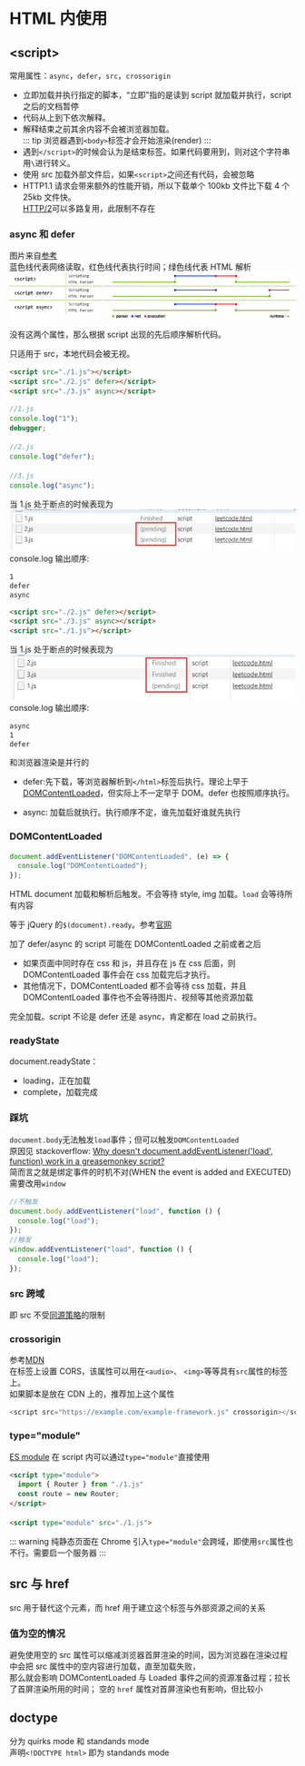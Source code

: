 # HTML 内使用

## &lt;script&gt;

常用属性：`async`，`defer`，`src`，`crossorigin`

- 立即加载并执行指定的脚本，“立即”指的是读到 script 就加载并执行，script 之后的文档暂停
- 代码从上到下依次解释。
- 解释结束之前其余内容不会被浏览器加载。  
  ::: tip
  浏览器遇到`<body>`标签才会开始渲染(render)
  :::
- 遇到`</script>`的时候会认为是结束标签。如果代码要用到，则对这个字符串用`\`进行转义。
- 使用 src 加载外部文件后，如果`<script>`之间还有代码，会被忽略
- HTTP1.1 请求会带来额外的性能开销，所以下载单个 100kb 文件比下载 4 个 25kb 文件快。  
  [HTTP/2](https://www.zhihu.com/question/34074946)可以多路复用，此限制不存在

### async 和 defer

图片来自[参考](https://segmentfault.com/q/1010000000640869)  
蓝色线代表网络读取，红色线代表执行时间；绿色线代表 HTML 解析  
![async和defer](../images/244a0c3246f534e96ce88124e3978261.jpg)

没有这两个属性，那么根据 script 出现的先后顺序解析代码。

只适用于 src，本地代码会被无视。

```html
<script src="./1.js"></script>
<script src="./2.js" defer></script>
<script src="./3.js" async></script>
```

```js
//1.js
console.log("1");
debugger;

//2.js
console.log("defer");

//3.js
console.log("async");
```

当 1.js 处于断点的时候表现为
![](../images/src1.jpg)  
console.log 输出顺序:

```
1
defer
async
```

```html
<script src="./2.js" defer></script>
<script src="./3.js" async></script>
<script src="./1.js"></script>
```

当 1.js 处于断点的时候表现为  
![](../images/src2.jpg)  
console.log 输出顺序:

```
async
1
defer
```

和浏览器渲染是并行的

- defer:先下载，等浏览器解析到`</html>`标签后执行。理论上早于[DOMContentLoaded](#DOMContentLoaded)，但实际上不一定早于 DOM。defer 也按照顺序执行。

- async: 加载后就执行。执行顺序不定，谁先加载好谁就先执行

### DOMContentLoaded

```js
document.addEventListener("DOMContentLoaded", (e) => {
  console.log("DOMContentLoaded");
});
```

HTML document 加载和解析后触发。不会等待 style, img 加载。`load` 会等待所有内容

等于 jQuery 的`$(document).ready`。参考[官网](https://api.jquery.com/ready/)

加了 defer/async 的 script 可能在 DOMContentLoaded 之前或者之后

- 如果页面中同时存在 css 和 js，并且存在 js 在 css 后面，则 DOMContentLoaded 事件会在 css 加载完后才执行。
- 其他情况下，DOMContentLoaded 都不会等待 css 加载，并且 DOMContentLoaded 事件也不会等待图片、视频等其他资源加载

完全加载。script 不论是 defer 还是 async，肯定都在 load 之前执行。

### readyState

document.readyState：

- loading，正在加载
- complete，加载完成

### 踩坑

`document.body`无法触发`load`事件；但可以触发`DOMContentLoaded`  
原因见 stackoverflow: [Why doesn't document.addEventListener('load', function) work in a greasemonkey script?](https://stackoverflow.com/questions/16404380/why-doesnt-document-addeventlistenerload-function-work-in-a-greasemonkey-s)  
简而言之就是绑定事件的时机不对(WHEN the event is added and EXECUTED)  
需要改用`window`

```js
//不触发
document.body.addEventListener("load", function () {
  console.log("load");
});
//触发
window.addEventListener("load", function () {
  console.log("load");
});
```

### src 跨域

即 src 不受[同源策略](./050_async.md#同源策略)的限制

### crossorigin

参考[MDN](https://developer.mozilla.org/en-US/docs/Web/HTML/Attributes/crossorigin)  
在标签上设置 CORS，该属性可以用在`<audio>`、 `<img>`等等具有`src`属性的标签上。  
如果脚本是放在 CDN 上的，推荐加上这个属性

```js
<script src="https://example.com/example-framework.js" crossorigin></script>
```

### type="module"

[ES module](./075_modules.md) 在 script 内可以通过`type="module"`直接使用

```html
<script type="module">
  import { Router } from "./1.js"
  const route = new Router;
</script>

<script type="module" src="./1.js">
```

::: warning
纯静态页面在 Chrome 引入`type="module"`会跨域，即使用`src`属性也不行。需要启一个服务器
:::

## src 与 href

src 用于替代这个元素，而 href 用于建立这个标签与外部资源之间的关系

### 值为空的情况

避免使用空的 src 属性可以缩减浏览器首屏渲染的时间，因为浏览器在渲染过程中会把 src 属性中的空内容进行加载，直至加载失败，  
那么就会影响 DOMContentLoaded 与 Loaded 事件之间的资源准备过程；拉长了首屏渲染所用的时间；
空的 `href` 属性对首屏渲染也有影响，但比较小

## doctype

分为 quirks mode 和 standands mode  
声明`<!DOCTYPE html>` 即为 standands mode
